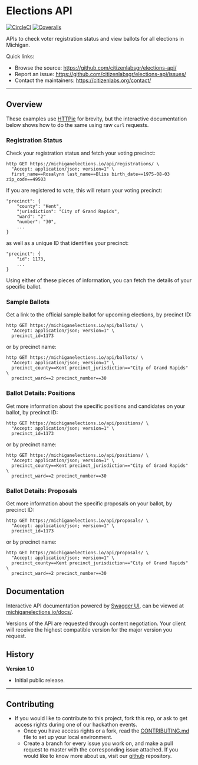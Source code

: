 # Elections API

[![CircleCI](https://img.shields.io/circleci/build/github/citizenlabsgr/elections-api)](https://circleci.com/gh/citizenlabsgr/elections-api)
[![Coveralls](https://img.shields.io/coveralls/github/citizenlabsgr/elections-api)](https://coveralls.io/github/citizenlabsgr/elections-api)

<!-- content -->

APIs to check voter registration status and view ballots for all elections in Michigan.

Quick links:

- Browse the source: https://github.com/citizenlabsgr/elections-api/
- Report an issue: https://github.com/citizenlabsgr/elections-api/issues/
- Contact the maintainers: https://citizenlabs.org/contact/

---

## Overview

These examples use [HTTPie](https://httpie.org/) for brevity, but the interactive documentation below shows how to do the same using raw `curl` requests.

### Registration Status

Check your registration status and fetch your voting precinct:

```
http GET https://michiganelections.io/api/registrations/ \
  "Accept: application/json; version=1" \
  first_name==Rosalynn last_name==Bliss birth_date==1975-08-03 zip_code==49503
```

If you are registered to vote, this will return your voting precinct:

```
"precinct": {
    "county": "Kent",
    "jurisdiction": "City of Grand Rapids",
    "ward": "2"
    "number": "30",
    ...
}
```

as well as a unique ID that identifies your precinct:

```
"precinct": {
    "id": 1173,
    ...
}
```

Using either of these pieces of information, you can fetch the details of your specific ballot.

### Sample Ballots

Get a link to the official sample ballot for upcoming elections, by precinct ID:

```
http GET https://michiganelections.io/api/ballots/ \
  "Accept: application/json; version=1" \
  precinct_id=1173
```

or by precinct name:

```
http GET https://michiganelections.io/api/ballots/ \
  "Accept: application/json; version=1" \
  precinct_county==Kent precinct_jurisdiction=="City of Grand Rapids" \
  precinct_ward==2 precinct_number==30
```

### Ballot Details: Positions

Get more information about the specific positions and candidates on your ballot, by precinct ID:

```
http GET https://michiganelections.io/api/positions/ \
  "Accept: application/json; version=1" \
  precinct_id=1173
```

or by precinct name:

```
http GET https://michiganelections.io/api/positions/ \
  "Accept: application/json; version=1" \
  precinct_county==Kent precinct_jurisdiction=="City of Grand Rapids" \
  precinct_ward==2 precinct_number==30
```

### Ballot Details: Proposals

Get more information about the specific proposals on your ballot, by precinct ID:

```
http GET https://michiganelections.io/api/proposals/ \
  "Accept: application/json; version=1" \
  precinct_id=1173
```

or by precinct name:

```
http GET https://michiganelections.io/api/proposals/ \
  "Accept: application/json; version=1" \
  precinct_county==Kent precinct_jurisdiction=="City of Grand Rapids" \
  precinct_ward==2 precinct_number==30
```

## Documentation

Interactive API documentation powered by [Swagger UI](https://swagger.io/tools/swagger-ui/), can be viewed at <a href="https://michiganelections.io/docs/">michiganelections.io/docs/</a>.

Versions of the API are requested through content negotiation. Your client will receive the highest compatible version for the major version you request.

## History

**Version 1.0**

- Initial public release.

---

## Contributing

- If you would like to contribute to this project, fork this rep, or ask to get access rights during one of our hackathon events.
  - Once you have access rights or a fork, read the [CONTRIBUTING.md](https://github.com/citizenlabsgr/elections-api/blob/master/CONTRIBUTING.md) file to set up your local environment.
  - Create a branch for every issue you work on, and make a pull request to master with the corresponding issue attached.
    If you would like to know more about us, visit our [github](https://github.com/citizenlabsgr/read-first) repository.
